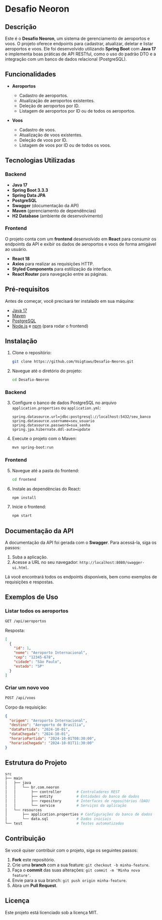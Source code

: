 
# Desafio Neoron

## Descrição

Este é o **Desafio Neoron**, um sistema de gerenciamento de aeroportos e voos. O projeto oferece endpoints para cadastrar, atualizar, deletar e listar aeroportos e voos. Ele foi desenvolvido utilizando **Spring Boot** com **Java 17** e implementa boas práticas de API RESTful, como o uso do padrão DTO e a integração com um banco de dados relacional (PostgreSQL).

## Funcionalidades

- **Aeroportos**
  - Cadastro de aeroportos.
  - Atualização de aeroportos existentes.
  - Deleção de aeroportos por ID.
  - Listagem de aeroportos por ID ou de todos os aeroportos.

- **Voos**
  - Cadastro de voos.
  - Atualização de voos existentes.
  - Deleção de voos por ID.
  - Listagem de voos por ID ou de todos os voos.

## Tecnologias Utilizadas

### Backend

- **Java 17**
- **Spring Boot 3.3.3**
- **Spring Data JPA**
- **PostgreSQL**
- **Swagger** (documentação da API)
- **Maven** (gerenciamento de dependências)
- **H2 Database** (ambiente de desenvolvimento)

### Frontend

O projeto conta com um **frontend** desenvolvido em **React** para consumir os endpoints da API e exibir os dados de aeroportos e voos de forma amigável ao usuário.

- **React 18**
- **Axios** para realizar as requisições HTTP.
- **Styled Components** para estilização da interface.
- **React Router** para navegação entre as páginas.
  

## Pré-requisitos

Antes de começar, você precisará ter instalado em sua máquina:

- [Java 17](https://www.oracle.com/java/technologies/javase-jdk17-downloads.html)
- [Maven](https://maven.apache.org/install.html)
- [PostgreSQL](https://www.postgresql.org/download/)
- [Node.js](https://nodejs.org/) e [npm](https://www.npmjs.com/) (para rodar o frontend)

## Instalação

1. Clone o repositório:

    ```bash
    git clone https://github.com/Voigtuwu/Desafio-Neoron.git
    ```

2. Navegue até o diretório do projeto:

    ```bash
    cd Desafio-Neoron
    ```

### Backend

3. Configure o banco de dados PostgreSQL no arquivo `application.properties` ou `application.yml`:

    ```properties
    spring.datasource.url=jdbc:postgresql://localhost:5432/seu_banco
    spring.datasource.username=seu_usuario
    spring.datasource.password=sua_senha
    spring.jpa.hibernate.ddl-auto=update
    ```

4. Execute o projeto com o Maven:

    ```bash
    mvn spring-boot:run
    ```

### Frontend

5. Navegue até a pasta do frontend:

    ```bash
    cd frontend
    ```

6. Instale as dependências do React:

    ```bash
    npm install
    ```

7. Inicie o frontend:

    ```bash
    npm start
    ```

## Documentação da API

A documentação da API foi gerada com o **Swagger**. Para acessá-la, siga os passos:

1. Suba a aplicação.
2. Acesse a URL no seu navegador: `http://localhost:8080/swagger-ui.html`.

Lá você encontrará todos os endpoints disponíveis, bem como exemplos de requisições e respostas.

## Exemplos de Uso

### Listar todos os aeroportos

```bash
GET /api/aeroportos
```

Resposta:

```json
[
  {
    "id": 1,
    "nome": "Aeroporto Internacional",
    "cep": "12345-678",
    "cidade": "São Paulo",
    "estado": "SP"
  }
]
```

### Criar um novo voo

```bash
POST /api/voos
```

Corpo da requisição:

```json
{
  "origem": "Aeroporto Internacional",
  "destino": "Aeroporto de Brasília",
  "dataPartida": "2024-10-01",
  "dataChegada": "2024-10-01",
  "horarioPartida": "2024-10-01T08:30:00",
  "horarioChegada": "2024-10-01T11:30:00"
}
```

## Estrutura do Projeto

```bash
src
├── main
│   ├── java
│   │   └── br.com.neoron
│   │       ├── controller       # Controladores REST
│   │       ├── entity           # Entidades do banco de dados
│   │       ├── repository       # Interfaces de repositórios (DAO)
│   │       └── service          # Serviços da aplicação
│   └── resources
│       ├── application.properties # Configurações do banco de dados
│       └── data.sql             # Dados iniciais
└── test                         # Testes automatizados
```

## Contribuição

Se você quiser contribuir com o projeto, siga os seguintes passos:

1. **Fork** este repositório.
2. Crie uma **branch** com a sua feature: `git checkout -b minha-feature`.
3. Faça o **commit** das suas alterações: `git commit -m 'Minha nova feature'`.
4. Envie para a sua branch: `git push origin minha-feature`.
5. Abra um **Pull Request**.

## Licença

Este projeto está licenciado sob a licença MIT.
